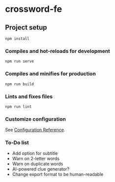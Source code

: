 # crossword-fe

## Project setup
```
npm install
```

### Compiles and hot-reloads for development
```
npm run serve
```

### Compiles and minifies for production
```
npm run build
```

### Lints and fixes files
```
npm run lint
```

### Customize configuration
See [Configuration Reference](https://cli.vuejs.org/config/).

### To-Do list
* Add option for subtitle
* Warn on 2-letter words
* Warn on duplicate words
* AI-powered clue generator?
* Change export format to be human-readable
